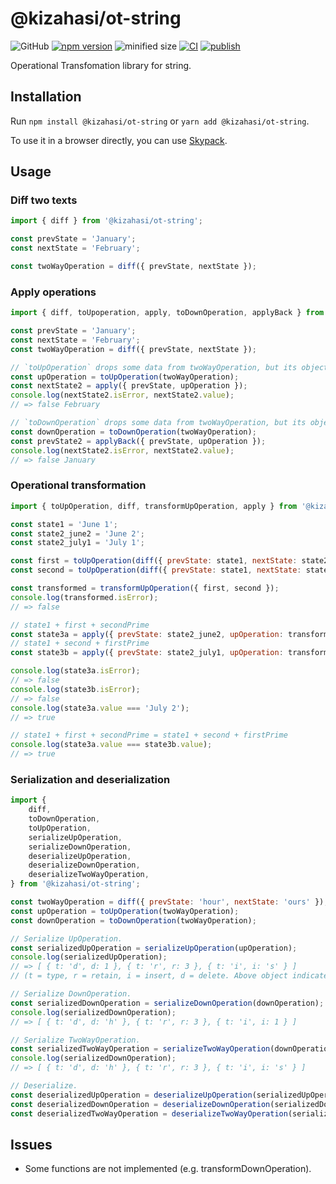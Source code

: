 # @kizahasi/ot-string

![GitHub](https://img.shields.io/github/license/kizahasi/ot-string) [![npm version](https://img.shields.io/npm/v/@kizahasi/ot-string.svg?style=flat)](https://www.npmjs.com/package/@kizahasi/ot-string) ![minified size](https://img.shields.io/bundlephobia/min/@kizahasi/ot-string) [![CI](https://github.com/kizahasi/ot-string/actions/workflows/ci.yml/badge.svg?branch=main)](https://github.com/kizahasi/ot-string/actions/workflows/ci.yml) [![publish](https://github.com/kizahasi/ot-string/actions/workflows/publish.yml/badge.svg?branch=release)](https://github.com/kizahasi/ot-string/actions/workflows/publish.yml)

Operational Transfomation library for string.

## Installation

Run `npm install @kizahasi/ot-string` or `yarn add @kizahasi/ot-string`.

To use it in a browser directly, you can use [Skypack](https://www.skypack.dev/view/@kizahasi/ot-string).

## Usage

### Diff two texts

```javascript
import { diff } from '@kizahasi/ot-string';

const prevState = 'January';
const nextState = 'February';

const twoWayOperation = diff({ prevState, nextState });
```

### Apply operations

```javascript
import { diff, toUpoperation, apply, toDownOperation, applyBack } from '@kizahasi/ot-string';

const prevState = 'January';
const nextState = 'February';
const twoWayOperation = diff({ prevState, nextState });

// `toUpOperation` drops some data from twoWayOperation, but its object size is reduced.
const upOperation = toUpOperation(twoWayOperation);
const nextState2 = apply({ prevState, upOperation });
console.log(nextState2.isError, nextState2.value);
// => false February

// `toDownOperation` drops some data from twoWayOperation, but its object size is reduced.
const downOperation = toDownOperation(twoWayOperation);
const prevState2 = applyBack({ prevState, upOperation });
console.log(nextState2.isError, nextState2.value);
// => false January
```

### Operational transformation

```javascript
import { toUpOperation, diff, transformUpOperation, apply } from '@kizahasi/ot-string';

const state1 = 'June 1';
const state2_june2 = 'June 2';
const state2_july1 = 'July 1';

const first = toUpOperation(diff({ prevState: state1, nextState: state2_june2 }));
const second = toUpOperation(diff({ prevState: state1, nextState: state2_july1 }));

const transformed = transformUpOperation({ first, second });
console.log(transformed.isError);
// => false

// state1 + first + secondPrime
const state3a = apply({ prevState: state2_june2, upOperation: transformed.value.secondPrime });
// state1 + second + firstPrime
const state3b = apply({ prevState: state2_july1, upOperation: transformed.value.firstPrime });

console.log(state3a.isError);
// => false
console.log(state3b.isError);
// => false
console.log(state3a.value === 'July 2');
// => true

// state1 + first + secondPrime = state1 + second + firstPrime
console.log(state3a.value === state3b.value);
// => true
```

### Serialization and deserialization

```javascript
import {
    diff,
    toDownOperation,
    toUpOperation,
    serializeUpOperation,
    serializeDownOperation,
    deserializeUpOperation,
    deserializeDownOperation,
    deserializeTwoWayOperation,
} from '@kizahasi/ot-string';

const twoWayOperation = diff({ prevState: 'hour', nextState: 'ours' });
const upOperation = toUpOperation(twoWayOperation);
const downOperation = toDownOperation(twoWayOperation);

// Serialize UpOperation.
const serializedUpOperation = serializeUpOperation(upOperation);
console.log(serializedUpOperation);
// => [ { t: 'd', d: 1 }, { t: 'r', r: 3 }, { t: 'i', i: 's' } ]
// (t = type, r = retain, i = insert, d = delete. Above object indicates "Delete 1 character, then retain 3 characters, finally insert 's'.")

// Serialize DownOperation.
const serializedDownOperation = serializeDownOperation(downOperation);
console.log(serializedDownOperation);
// => [ { t: 'd', d: 'h' }, { t: 'r', r: 3 }, { t: 'i', i: 1 } ]

// Serialize TwoWayOperation.
const serializedTwoWayOperation = serializeTwoWayOperation(downOperation);
console.log(serializedDownOperation);
// => [ { t: 'd', d: 'h' }, { t: 'r', r: 3 }, { t: 'i', i: 's' } ]

// Deserialize.
const deserializedUpOperation = deserializeUpOperation(serializedUpOperation);
const deserializedDownOperation = deserializeDownOperation(serializedDownOperation);
const deserializedTwoWayOperation = deserializeTwoWayOperation(serializedTwoWayOperation);
```

## Issues

-   Some functions are not implemented (e.g. transformDownOperation).
